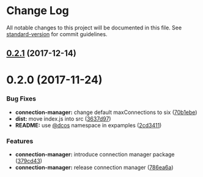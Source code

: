 # Change Log

All notable changes to this project will be documented in this file. See [standard-version](https://github.com/conventional-changelog/standard-version) for commit guidelines.

<a name="0.2.1"></a>
## [0.2.1](https://github.com/dcos-labs/connection-manager/compare/v0.2.0...v0.2.1) (2017-12-14)



<a name="0.2.0"></a>
# 0.2.0 (2017-11-24)


### Bug Fixes

* **connection-manager:** change default maxConnections to six ([70b1ebe](https://github.com/dcos-labs/connection-manager/commit/70b1ebe))
* **dist:** move index.js into src ([3637d97](https://github.com/dcos-labs/connection-manager/commit/3637d97))
* **README:** use [@dcos](https://github.com/dcos) namespace in expamples ([2cd3411](https://github.com/dcos-labs/connection-manager/commit/2cd3411))


### Features

* **connection-manager:** introduce connection manager package ([379cd43](https://github.com/dcos-labs/connection-manager/commit/379cd43))
* **connection-manager:** release connection manager ([786ea6a](https://github.com/dcos-labs/connection-manager/commit/786ea6a))
